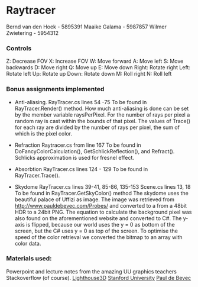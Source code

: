 # Raytracer

Bernd van den Hoek - 5895391
Maaike Galama - 5987857
Wilmer Zwietering - 5954312

### Controls
Z: Decrease FOV
X: Increase FOV
W: Move forward
A: Move left
S: Move backwards
D: Move right
Q: Move up
E: Move down
Right: Rotate right
Left: Rotate left
Up: Rotate up
Down: Rotate down
M: Roll right
N: Roll left

### Bonus assignments implemented
- Anti-aliasing.
RayTracer.cs lines 54 -75
To be found in RayTracer.Render() method. 
How much anti-aliasing is done can be set by the member variable raysPerPixel. For the number of rays per pixel a random ray is cast within the bounds of that pixel. The values of Trace() for each ray are divided by the number of rays per pixel, the sum of which is the pixel color.

- Refraction
Raytracer.cs from line 167
To be found in DoFancyColorCalculation(), GetSchlickReflection(), and Refract().
Schlicks approximation is used for fresnel effect.

- Absorbtion
RayTracer.cs lines 124 - 129
To be found in RayTracer.Trace().

- Skydome
RayTracer.cs lines 39-41, 85-86, 135-153
Scene.cs lines 13, 18
To be found in RayTracer.GetSkyColor() method
The skydome uses the beautiful palace of Uffizi as image. The image was retrieved from http://www.pauldebevec.com/Probes/ and converted to a from a 48bit HDR to a 24bit PNG. The equation to calculate the background pixel was also found on the aforementioned website and converted to C#. The y-axis is flipped, because our world uses the y = 0 as bottom of the screen, but the C# uses y = 0 as top of the screen. To optimise the speed of the color retrieval we converted the bitmap to an array with color data.

### Materials used:
Powerpoint and lecture notes from the amazing UU graphics teachers
Stackoverflow (of course).
[Lighthouse3D](http://www.lighthouse3d.com/tutorials/maths/ray-sphere-intersection/)
[Stanford University](https://graphics.stanford.edu/courses/cs148-10-summer/docs/2006--degreve--reflection_refraction.pdf)
[Paul de Bevec](http://www.pauldebevec.com/Probes/)

